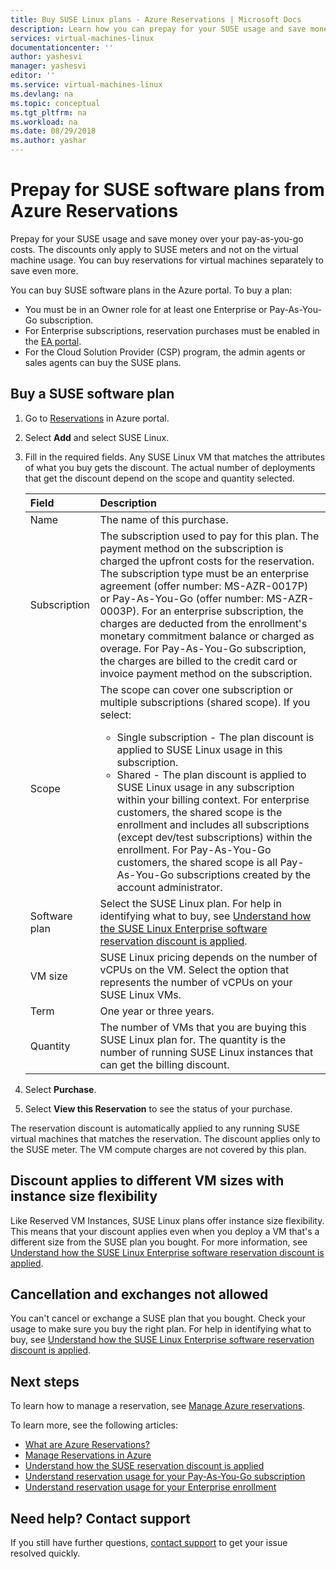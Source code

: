 ```yaml
---
title: Buy SUSE Linux plans - Azure Reservations | Microsoft Docs
description: Learn how you can prepay for your SUSE usage and save money over your pay-as-you-go costs.
services: virtual-machines-linux
documentationcenter: ''
author: yashesvi
manager: yashesvi
editor: ''
ms.service: virtual-machines-linux
ms.devlang: na
ms.topic: conceptual
ms.tgt_pltfrm: na
ms.workload: na
ms.date: 08/29/2018
ms.author: yashar
---
```

# Prepay for SUSE software plans from Azure Reservations

Prepay for your SUSE usage and save money over your pay-as-you-go costs. The discounts only apply to SUSE meters and not on the virtual machine usage. You can buy reservations for virtual machines separately to save even more.

You can buy SUSE software plans in the Azure portal. To buy a plan:

- You must be in an Owner role for at least one Enterprise or Pay-As-You-Go subscription.
- For Enterprise subscriptions, reservation purchases must be enabled in the [EA portal](https://ea.azure.com).
- For the Cloud Solution Provider (CSP) program, the admin agents or sales agents can buy the SUSE plans.

## Buy a SUSE software plan

1. Go to [Reservations](https://portal.azure.com/#blade/Microsoft_Azure_Reservations/ReservationsBrowseBlade) in Azure portal.
1. Select **Add** and select SUSE Linux.
1. Fill in the required fields. Any SUSE Linux VM that matches the attributes of what you buy gets the discount. The actual number of deployments that get the discount depend on the scope and quantity selected.

    | Field      | Description|
    |:------------|:--------------|
    |Name        |The name of this purchase.|
    |Subscription|The subscription used to pay for this plan. The payment method on the subscription is charged the upfront costs for the reservation. The subscription type must be an enterprise agreement (offer number: MS-AZR-0017P) or Pay-As-You-Go (offer number: MS-AZR-0003P). For an enterprise subscription, the charges are deducted from the enrollment's monetary commitment balance or charged as overage. For Pay-As-You-Go subscription, the charges are billed to the credit card or invoice payment method on the subscription.|
    |Scope       |The scope can cover one subscription or multiple subscriptions (shared scope). If you select: <ul><li>Single subscription - The plan discount is applied to SUSE Linux usage in this subscription. </li><li>Shared - The plan discount is applied to SUSE Linux usage in any subscription within your billing context. For enterprise customers, the shared scope is the enrollment and includes all subscriptions (except dev/test subscriptions) within the enrollment. For Pay-As-You-Go customers, the shared scope is all Pay-As-You-Go subscriptions created by the account administrator.</li></ul>|
    |Software plan     |Select the SUSE Linux plan. For help in identifying what to buy, see [Understand how the SUSE Linux Enterprise software reservation discount is applied](../../billing/billing-understand-suse-reservation-charges.md).|
    |VM size     |SUSE Linux pricing depends on the number of vCPUs on the VM. Select the option that represents the number of vCPUs on your SUSE Linux VMs.|
    |Term        |One year or three years.|
    |Quantity    |The number of VMs that you are buying this SUSE Linux plan for. The quantity is the number of running SUSE Linux instances that can get the billing discount.|
1. Select **Purchase**.
1. Select **View this Reservation** to see the status of your purchase.

The reservation discount is automatically applied to any running SUSE virtual machines that matches the reservation. The discount applies only to the SUSE meter. The VM compute charges are not covered by this plan.

## Discount applies to different VM sizes with instance size flexibility

Like Reserved VM Instances, SUSE Linux plans offer instance size flexibility. This means that your discount applies  even when you deploy a VM that's a different size from the SUSE plan you bought. For more information, see [Understand how the SUSE Linux Enterprise software reservation discount is applied](../../billing/billing-understand-suse-reservation-charges.md).

## Cancellation and exchanges not allowed

You can't cancel or exchange a SUSE plan that you bought. Check your usage to make sure you buy the right plan. For help in identifying what to buy, see [Understand how the SUSE Linux Enterprise software reservation discount is applied](../../billing/billing-understand-suse-reservation-charges.md).

## Next steps

To learn how to manage a reservation, see [Manage Azure reservations](../../billing/billing-manage-reserved-vm-instance.md).

To learn more, see the following articles:

- [What are Azure Reservations?](../../billing/billing-save-compute-costs-reservations.md)
- [Manage Reservations in Azure](../../billing/billing-manage-reserved-vm-instance.md)
- [Understand how the SUSE reservation discount is applied](../../billing/billing-understand-suse-reservation-charges.md)
- [Understand reservation usage for your Pay-As-You-Go subscription](../../billing/billing-understand-reserved-instance-usage.md)
- [Understand reservation usage for your Enterprise enrollment](../../billing/billing-understand-reserved-instance-usage-ea.md)

## Need help? Contact support

If you still have further questions, [contact support](https://portal.azure.com/?#blade/Microsoft_Azure_Support/HelpAndSupportBlade) to get your issue resolved quickly.